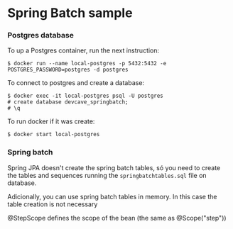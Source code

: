 # Spring Batch sample

### Postgres database

To up a Postgres container, run the next instruction:
```
$ docker run --name local-postgres -p 5432:5432 -e POSTGRES_PASSWORD=postgres -d postgres
``` 

To connect to postgres and create a database:

```
$ docker exec -it local-postgres psql -U postgres
# create database devcave_springbatch;
# \q      
```

To run docker if it was create:

```
$ docker start local-postgres
```

### Spring batch

Spring JPA doesn't create the spring batch tables, só you need to create the tables and sequences running the `springbatchtables.sql` file on database.

Adicionally, you can use spring batch tables in memory. In this case the table creation is not necessary 

@StepScope defines the scope of the bean (the same as @Scope("step")) 
